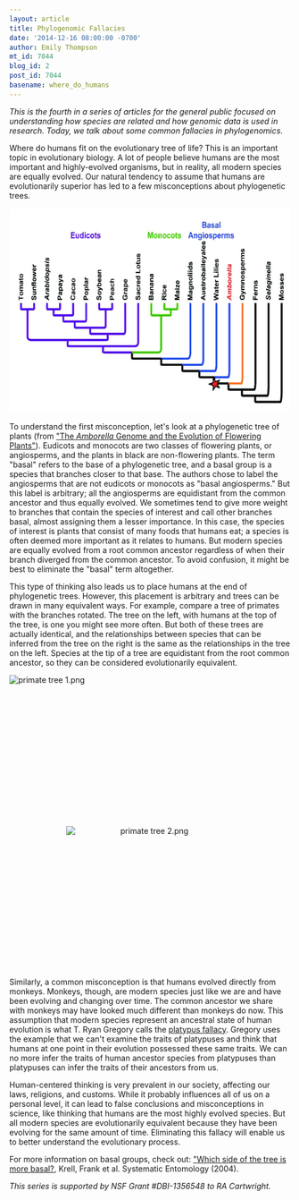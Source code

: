 ```yaml
---
layout: article
title: Phylogenomic Fallacies
date: '2014-12-16 08:00:00 -0700'
author: Emily Thompson
mt_id: 7044
blog_id: 2
post_id: 7044
basename: where_do_humans
---
```

_This is the fourth in a series of articles for the general public focused on understanding how species are related and how genomic data is used in research. Today, we talk about some common fallacies in phylogenomics._

Where do humans fit on the evolutionary tree of life? This is an important topic in evolutionary biology. A lot of people believe humans are the most important and highly-evolved organisms, but in reality, all modern species are equally evolved. Our natural tendency to assume that humans are evolutionarily superior has led to a few misconceptions about phylogenetic trees.

<img src="/uploads/2014/plants.png" alt="plants.png" width="600" height="362" style="float: left; margin: 0 20px 20px 0;" class="mt-image-left" />

To understand the first misconception, let's look at a phylogenetic tree of plants (from ["The _Amborella_ Genome and the Evolution of Flowering Plants"](http://www.sciencemag.org/content/342/6165/1241089)). Eudicots and monocots are two classes of flowering plants, or angiosperms, and the plants in black are non-flowering plants. The term "basal" refers to the base of a phylogenetic tree, and a basal group is a species that branches closer to that base. The authors chose to label the angiosperms that are not eudicots or monocots as "basal angiosperms." But this label is arbitrary; all the angiosperms are equidistant from the common ancestor and thus equally evolved. We sometimes tend to give more weight to branches that contain the species of interest and call other branches basal, almost assigning them a lesser importance. In this case, the species of interest is plants that consist of many foods that humans eat; a species is often deemed more important as it relates to humans. But modern species are equally evolved from a root common ancestor regardless of when their branch diverged from the common ancestor. To avoid confusion, it might be best to eliminate the "basal" term altogether.

This type of thinking also leads us to place humans at the end of phylogenetic trees. However, this placement is arbitrary and trees can be drawn in many equivalent ways. For example, compare a tree of primates with the branches rotated. The tree on the left, with humans at the top of the tree, is one you might see more often. But both of these trees are actually identical, and the relationships between species that can be inferred from the tree on the right is the same as the relationships in the tree on the left. Species at the tip of a tree are equidistant from the root common ancestor, so they can be considered evolutionarily equivalent.

<img src="http://pandasthumb.org/archives/2014/12/15/primate%20tree%201.png" alt="primate tree 1.png" width="300" height="250" style="float: left; margin: 0 20px 20px 0;" class="mt-image-left" />

<img src="http://pandasthumb.org/archives/2014/12/15/primate%20tree%202.png" alt="primate tree 2.png" width="300" height="250" style="text-align: center; display: block; margin: 0 auto 20px;" class="mt-image-center" />

Similarly, a common misconception is that humans evolved directly from monkeys. Monkeys, though, are modern species just like we are and have been evolving and changing over time. The common ancestor we share with monkeys may have looked much different than monkeys do now. This assumption that modern species represent an ancestral state of human evolution is what T. Ryan Gregory calls the [platypus fallacy](http://www.genomicron.evolverzone.com/2012/06/the-platypus-fallacy/). Gregory uses the example that we can't examine the traits of platypuses and think that humans at one point in their evolution possessed these same traits. We can no more infer the traits of human ancestor species from platypuses than platypuses can infer the traits of their ancestors from us. 	

Human-centered thinking is very prevalent in our society, affecting our laws, religions, and customs. While it probably influences all of us on a personal level, it can lead to false conclusions and misconceptions in science, like thinking that humans are the most highly evolved species. But all modern species are evolutionarily equivalent because they have been evolving for the same amount of time. Eliminating this fallacy will enable us to better understand the evolutionary process.

For more information on basal groups, check out: ["Which side of the tree is more basal?](http://onlinelibrary.wiley.com/doi/10.1111/j.0307-6970.2004.00262.x/full), Krell, Frank et al. Systematic Entomology (2004).

_This series is supported by NSF Grant #DBI-1356548 to RA Cartwright._

